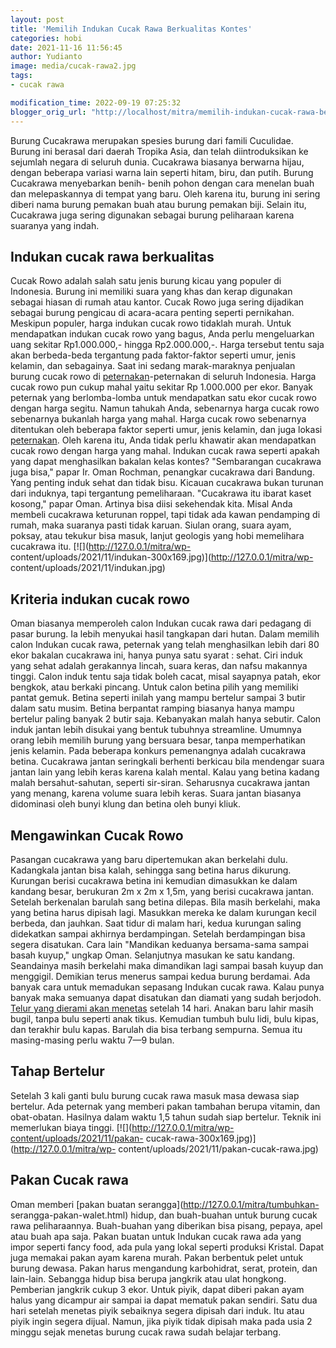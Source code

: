 ```yaml
---
layout: post
title: 'Memilih Indukan Cucak Rawa Berkualitas Kontes'
categories: hobi
date: 2021-11-16 11:56:45
author: Yudianto
image: media/cucak-rawa2.jpg
tags:
- cucak rawa

modification_time: 2022-09-19 07:25:32
blogger_orig_url: "http://localhost/mitra/memilih-indukan-cucak-rawa-berkualitas.html"
---
```


Burung Cucakrawa merupakan spesies burung dari famili Cuculidae. Burung ini
berasal dari daerah Tropika Asia, dan telah diintroduksikan ke sejumlah negara
di seluruh dunia. Cucakrawa biasanya berwarna hijau, dengan beberapa variasi
warna lain seperti hitam, biru, dan putih. Burung Cucakrawa menyebarkan benih-
benih pohon dengan cara menelan buah dan melepaskannya di tempat yang baru.
Oleh karena itu, burung ini sering diberi nama burung pemakan buah atau burung
pemakan biji. Selain itu, Cucakrawa juga sering digunakan sebagai burung
peliharaan karena suaranya yang indah.

## Indukan cucak rawa berkualitas

Cucak Rowo adalah salah satu jenis burung kicau yang populer di Indonesia.
Burung ini memiliki suara yang khas dan kerap digunakan sebagai hiasan di
rumah atau kantor. Cucak Rowo juga sering dijadikan sebagai burung pengicau di
acara-acara penting seperti pernikahan. Meskipun populer, harga indukan cucak
rowo tidaklah murah. Untuk mendapatkan indukan cucak rowo yang bagus, Anda
perlu mengeluarkan uang sekitar Rp1.000.000,- hingga Rp2.000.000,-. Harga
tersebut tentu saja akan berbeda-beda tergantung pada faktor-faktor seperti
umur, jenis kelamin, dan sebagainya. Saat ini sedang marak-maraknya penjualan
burung cucak rowo di [peternakan](http://127.0.0.1/mitra/peternakan
"peternakan")-peternakan di seluruh Indonesia. Harga cucak rowo pun cukup
mahal yaitu sekitar Rp 1.000.000 per ekor. Banyak peternak yang berlomba-lomba
untuk mendapatkan satu ekor cucak rowo dengan harga segitu. Namun tahukah
Anda, sebenarnya harga cucak rowo sebenarnya bukanlah harga yang mahal. Harga
cucak rowo sebenarnya ditentukan oleh beberapa faktor seperti umur, jenis
kelamin, dan juga lokasi [peternakan](http://127.0.0.1/mitra/peternakan
"peternakan"). Oleh karena itu, Anda tidak perlu khawatir akan mendapatkan
cucak rowo dengan harga yang mahal. Indukan cucak rawa seperti apakah yang
dapat menghasilkan bakalan kelas kontes? "Sembarangan cucakrawa juga bisa,"
papar Ir. Oman Rochman, penangkar cucakrawa dari Bandung. Yang penting induk
sehat dan tidak bisu. Kicauan cucakrawa bukan turunan dari induknya, tapi
tergantung pemeliharaan. "Cucakrawa itu ibarat kaset kosong," papar Oman.
Artinya bisa diisi sekehendak kita. Misal Anda membeli cucakrawa keturunan
roppel, tapi tidak ada kawan pendamping di rumah, maka suaranya pasti tidak
karuan. Siulan orang, suara ayam, poksay, atau tekukur bisa masuk, lanjut
geologis yang hobi memelihara cucakrawa itu. [![](http://127.0.0.1/mitra/wp-
content/uploads/2021/11/indukan-300x169.jpg)](http://127.0.0.1/mitra/wp-
content/uploads/2021/11/indukan.jpg)

## Kriteria indukan cucak rowo

Oman biasanya memperoleh calon Indukan cucak rawa dari pedagang di pasar
burung. Ia lebih menyukai hasil tangkapan dari hutan. Dalam memilih calon
Indukan cucak rawa, peternak yang telah menghasilkan lebih dari 80 ekor
bakalan cucakrawa ini, hanya punya satu syarat : sehat. Ciri induk yang sehat
adalah gerakannya lincah, suara keras, dan nafsu makannya tinggi. Calon induk
tentu saja tidak boleh cacat, misal sayapnya patah, ekor bengkok, atau berkaki
pincang. Untuk calon betina pilih yang memiliki pantat gemuk. Betina seperti
inilah yang mampu bertelur sampai 3 butir dalam satu musim. Betina berpantat
ramping biasanya hanya mampu bertelur paling banyak 2 butir saja. Kebanyakan
malah hanya sebutir. Calon induk jantan lebih disukai yang bentuk tubuhnya
streamline. Umumnya orang lebih memilih burung yang bersuara besar, tanpa
memperhatikan jenis kelamin. Pada beberapa konkurs pemenangnya adalah
cucakrawa betina. Cucakrawa jantan seringkali berhenti berkicau bila mendengar
suara jantan lain yang lebih keras karena kalah mental. Kalau yang betina
kadang malah bersahut-sahutan, seperti sir-siran. Seharusnya cucakrawa jantan
yang menang, karena volume suara lebih keras. Suara jantan biasanya didominasi
oleh bunyi klung dan betina oleh bunyi kliuk.

## Mengawinkan Cucak Rowo

Pasangan cucakrawa yang baru dipertemukan akan berkelahi dulu. Kadangkala
jantan bisa kalah, sehingga sang betina harus dikurung. Kurungan berisi
cucakrawa betina ini kemudian dimasukkan ke dalam kandang besar, berukuran 2m
x 2m x 1,5m, yang berisi cucakrawa jantan. Setelah berkenalan barulah sang
betina dilepas. Bila masih berkelahi, maka yang betina harus dipisah lagi.
Masukkan mereka ke dalam kurungan kecil berbeda, dan jauhkan. Saat tidur di
malam hari, kedua kurungan saling didekatkan sampai akhirnya berdampingan.
Setelah berdampingan bisa segera disatukan. Cara lain "Mandikan keduanya
bersama-sama sampai basah kuyup," ungkap Oman. Selanjutnya masukan ke satu
kandang. Seandainya masih berkelahi maka dimandikan lagi sampai basah kuyup
dan menggigil. Demikian terus menerus sampai kedua burung berdamai. Ada banyak
cara untuk memadukan sepasang Indukan cucak rawa. Kalau punya banyak maka
semuanya dapat disatukan dan diamati yang sudah berjodoh. [Telur yang dierami
akan menetas](http://127.0.0.1/mitra/solusi-telur-perkutut-gagal-menetas.html)
setelah 14 hari. Anakan baru lahir masih bugil, tanpa bulu seperti anak tikus.
Kemudian tumbuh bulu lidi, bulu kipas, dan terakhir bulu kapas. Barulah dia
bisa terbang sempurna. Semua itu masing-masing perlu waktu 7—9 bulan.

## Tahap Bertelur

Setelah 3 kali ganti bulu burung cucak rawa masuk masa dewasa siap bertelur.
Ada peternak yang memberi pakan tambahan berupa vitamin, dan obat-obatan.
Hasilnya dalam waktu 1,5 tahun sudah siap bertelur. Teknik ini memerlukan
biaya tinggi. [![](http://127.0.0.1/mitra/wp-content/uploads/2021/11/pakan-
cucak-rawa-300x169.jpg)](http://127.0.0.1/mitra/wp-
content/uploads/2021/11/pakan-cucak-rawa.jpg)

## Pakan Cucak rawa

Oman memberi [pakan buatan serangga](http://127.0.0.1/mitra/tumbuhkan-
serangga-pakan-walet.html) hidup, dan buah-buahan untuk burung cucak rawa
peliharaannya. Buah-buahan yang diberikan bisa pisang, pepaya, apel atau buah
apa saja. Pakan buatan untuk Indukan cucak rawa ada yang impor seperti fancy
food, ada pula yang lokal seperti produksi Kristal. Dapat juga memakai pakan
ayam karena murah. Pakan berbentuk pelet untuk burung dewasa. Pakan harus
mengandung karbohidrat, serat, protein, dan lain-lain. Sebangga hidup bisa
berupa jangkrik atau ulat hongkong. Pemberian jangkrik cukup 3 ekor. Untuk
piyik, dapat diberi pakan ayam halus yang dicampur air sampai ia dapat mematuk
pakan sendiri. Satu dua hari setelah menetas piyik sebaiknya segera dipisah
dari induk. Itu atau piyik ingin segera dijual. Namun, jika piyik tidak
dipisah maka pada usia 2 minggu sejak menetas burung cucak rawa sudah belajar
terbang.



